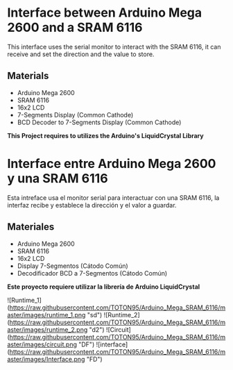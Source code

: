 # Interface between Arduino Mega 2600 and a SRAM 6116


This interface uses the serial monitor to interact with the SRAM 6116, it can receive and set the direction and the value to store.


## Materials 

* Arduino Mega 2600 
* SRAM 6116
* 16x2 LCD
* 7-Segments Display (Common Cathode)
* BCD Decoder to 7-Segments Display (Common Cathode)

**This Project requires to utilizes the Arduino's LiquidCrystal Library**


# Interface entre Arduino Mega 2600 y una SRAM 6116

Esta intreface usa el monitor serial para interactuar con una SRAM 6116, la interfaz recibe y establece la dirección y el valor a guardar. 

## Materiales 

* Arduino Mega 2600 
* SRAM 6116
* 16x2 LCD
* Display 7-Segmentos (Cátodo Común)
* Decodificador BCD a 7-Segmentos (Cátodo Común)

**Este proyecto requiere utilizar la librería de Arduino LiquidCrystal** 

![Runtime_1] (https://raw.githubusercontent.com/TOTON95/Arduino_Mega_SRAM_6116/master/images/runtime_1.png "sd")
![Runtime_2] (https://raw.githubusercontent.com/TOTON95/Arduino_Mega_SRAM_6116/master/images/runtime_2.png "d2")
![Circuit] (https://raw.githubusercontent.com/TOTON95/Arduino_Mega_SRAM_6116/master/images/circuit.png "DF")
![interface] (https://raw.githubusercontent.com/TOTON95/Arduino_Mega_SRAM_6116/master/images/Interface.png "FD")
